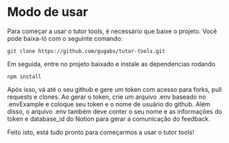 # Modo de usar
Para começar a usar o tutor tools, é necessário que baixe o projeto.  Você pode baixa-ló com o seguinte comando:
```
git clone https://github.com/gugabs/tutor-tools.git
```
Em seguida, entre no projeto baixado e instale as dependencias rodando 
```
npm install 
```
Após isso, vá até o seu github e gere um token com acesso para forks, pull requests e clones. Ao gerar o token, crie um arquivo .env baseado no .envExample e coloque seu token e o nome de usuário do github. Além disso, o arquivo .env também deve conter o seu nome e as informações do token e database_id do Notion para gerar a comunicação do feedback.

Feito isto, está tudo pronto para começarmos a usar o tutor tools!


